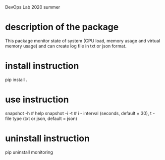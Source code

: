 DevOps Lab 2020 summer

# description of the package
This package monitor state of system (CPU load, memory usage and virtual memory usage) and can create log file in txt or json format.

# install instruction
pip install .

# use instruction
snapshot -h # help
snapshot -i <interval> -t <type> # i - interval (seconds, default = 30), t - file type (txt or json, default = json)

# uninstall instruction
pip uninstall monitoring